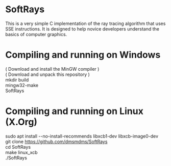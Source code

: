 # SoftRays
This is a very simple C implementation of the ray tracing algorithm that uses SSE instructions. It is designed to help novice developers understand the basics of computer graphics.
# Compiling and running on Windows
( Download and install the MinGW compiler )  
( Download and unpack this repository )  
mkdir build  
mingw32-make  
SoftRays  
# Compiling and running on Linux (X.Org)
sudo apt install --no-install-recommends libxcb1-dev libxcb-image0-dev  
git clone https://github.com/dmsmdms/SoftRays  
cd SoftRays  
make linux_xcb  
./SoftRays  
